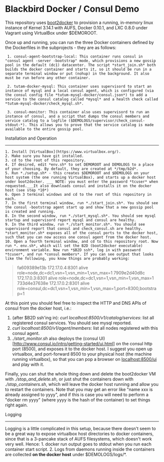 Blackbird Docker / Consul Demo
==============================

This repository uses [boot2docker](https://github.com/boot2docker/boot2docker) to provision a running, in-memory linux instance of Kernel 3.14.1 with AUFS, Docker 0.10.1, and LXC 0.8.0 under Vagrant using VirtualBox under $DEMOROOT. 

Once up and running, you can run the three Docker containers defined by the Dockerfiles in the subprojects - they are as follows:

     1. consul-agent-bootstrap-local: This container runs consul in "consul agent -server -bootstrap" mode, which provisions a new gossip pool in the default (dc1) datacenter. The script *start_join.sh* both builds the docker container and starts it, so it should be run in a separate terminal window or put (nohup) in the background. It also must be run before any other container. 

     2. tutam-docker-mysql: This container uses supervisord to start an instance of mysql and a local consul agent, which is configured (via the consul config file *tutum-mysql-docker/consul.json*) to add a service to the consul catalog called *mysql* and a health check called *tutum-mysql-docker/check_mysql.sh*.

     3. consul-monitor: This container also uses supervisord to run an instance of consul, and a script that dumps the consul members and service catalog to a logfile ($DEMOLOGS/supervisor/check_consul-stdout-*). This allows you to prove that the service catalog is made available to the entire gossip pool. 

Installation and Operation
__________________________

	1. Install [VirtualBox](https://www.virtualbox.org/).
	2. Make sure you have git installed.
	3. cd to the root of this repository.
	4. If desired, edit *env.sh* to set DEMOROOT and DEMOLOGS to a place of your choosing. By default, they are created at */tmp/b2d*.
	5. Run *./setup.sh* - this creates $DEMOROOT and $DEMOLOGS on your host system (the one running VirtualBox), and starts up a docker host under boot2docker. ___ NOTE: you must enter the password *tcuser* when requested.___It also downloads consul and installs it on the docker host (see step *10*)
	6. Open 3 terminal windows and cd to the root of this repository in each.
	7. In the first terminal window, run *./start_join.sh*. You should see the consul -bootstrap agent start up and show that a new gossip pool is created and running.
	8. In the second window, run *./start_mysql.sh*. You should see mysql startup and supervisord report mysql and consul are healthy.
	9. In the third window, run *./start_monitor.sh*. You should see supervisord report that consul and check_consul.sh are healthy. *start_monitor.sh* exposes all of the consul ports to the docker host, such that you can now access one consul agent from the docker host.
	10. Open a fourth terminal window, and cd to this repository root. Now run *. env.sh*, which will set the B2D (boot2docker executable) environment variable. Now run *$B2D ssh*, log in with password *tcuser*, and run *consul members*. If you can see output that looks like the following, you know things are probably working:

> fa609389e13b  172.17.0.4:8301  alive  role=node,dc=dc1,vsn=1,vsn_min=1,vsn_max=1
> 7909e2d40d8c  172.17.0.3:8301  alive  role=node,dc=dc1,vsn=1,vsn_min=1,vsn_max=1
> 733d4e37638e  172.17.0.2:8301  alive  role=consul,dc=dc1,vsn=1,vsn_min=1,vsn_max=1,port=8300,bootstrap=1

At this point you should feel free to inspect the HTTP and DNS APIs of consul from the docker host, i.e.:

   1. (after $B2D ssh'ing in): *curl localhost:8500/v1/catalog/services*: list all registered consul services. You should see mysql reported.
   2. *curl localhost:8500/v1/agent/members*: list all nodes registered with this consul agent.
   3. *./start_monitor.sh* also deploys the (consul UI)[http://www.consul.io/intro/getting-started/ui.html] on the consul http port (8500), and exposes it to the docker host. I suggest you open up virtualbox, and port-forward 8500 to your physical host (the machine running virtualbox), so that you can pop a browser on [localhost:8500/ui](http://localhost:8500/ui) and play with it.


Finally, you can shut the whole thing down and delete the boot2docker VM with *./stop_and_delete.sh*, or just shut the containers down with *./stop_containers.sh*, which will leave the docker host running and allow you to restart the containers. Note that you may get an error like "name xxx is already assigned to yyyy", and if this is case you will need to perform a "docker rm yyyy" (where yyyy is the hash of the container) to set things right again. 

Logging
_______

Logging is a little complicated in this setup, because there doesn't seem to be a great way to expose virtualbox host directories to docker containers, since that is a 3-pancake stack of AUFS filesystems, which doesn't work very well. Hence: 
	1. docker run output goes to stdout when you run each container start script.
	2. Logs from daemons running inside the containers are collected **on the docker host** under $DEMOLOGS/logs/*.
